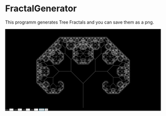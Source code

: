 # FractalGenerator

This programm generates Tree Fractals and you can save them as a png.

![](https://github.com/Blendan/FractalGenerator/blob/master/screnshopt_fractalGenerator.png)
